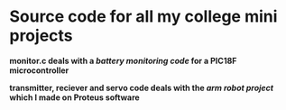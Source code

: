 # Source code for all my college mini projects
**monitor.c deals with a _battery monitoring code_ for a PIC18F microcontroller**




**transmitter, reciever and servo code deals with the _arm robot project_ which I made on Proteus software**
